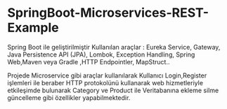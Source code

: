 # SpringBoot-Microservices-REST-Example
Spring Boot ile geliştirilmiştir Kullanılan araçlar : Eureka Service, Gateway, Java Persistence API (JPA), Lombok, Exception Handling, Spring Web,Maven veya Gradle ,HTTP Endpointler, MapStruct..


Projede Microservice gibi araçlar kullanılarak Kullanıcı Login,Register işlemleri ile beraber HTTP protokolünü kullanarak web hizmetleriyle etkileşimde bulunarak Category ve Product ile Veritabanına ekleme silme güncelleme gibi özellikler yapabilmektedir.
